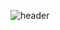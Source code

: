 ![header](https://capsule-render.vercel.app/api?type=rect&color=auto&height=300&section=header&text=capsule%20render&fontSize=90)

<!--
**Choi-woosung/Choi-woosung** is a ✨ _special_ ✨ repository because its `README.md` (this file) appears on your GitHub profile.

Here are some ideas to get you started:

- 🔭 I’m currently working on ...
- 🌱 I’m currently learning ...
- 👯 I’m looking to collaborate on ...
- 🤔 I’m looking for help with ...
- 💬 Ask me about ...
- 📫 How to reach me: ...
- 😄 Pronouns: ...
- ⚡ Fun fact: ...
-->

